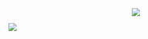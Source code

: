 <div align="center">
  <img  src="https://github-readme-streak-stats.herokuapp.com?user=cws001&theme=onedark&date_format=M%20j%5B%2C%20Y%5D" />
</div>

![](https://github-readme-activity-graph.cyclic.app/graph?username=cws001&theme=dracula)
